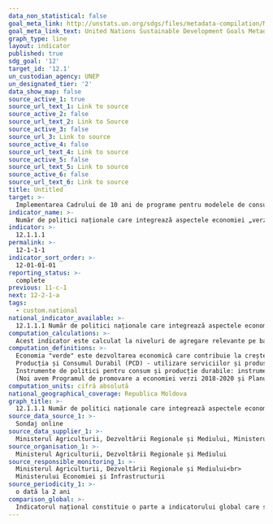 ```yaml
---
data_non_statistical: false
goal_meta_link: http://unstats.un.org/sdgs/files/metadata-compilation/Metadata-Goal-12.pdf
goal_meta_link_text: United Nations Sustainable Development Goals Metadata (pdf 782kB)
graph_type: line
layout: indicator
published: true
sdg_goal: '12'
target_id: '12.1'
un_custodian_agency: UNEP
un_designated_tier: '2'
data_show_map: false
source_active_1: true
source_url_text_1: Link to source
source_active_2: false
source_url_text_2: Link to Source
source_active_3: false
source_url_3: Link to source
source_active_4: false
source_url_text_4: Link to source
source_active_5: false
source_url_text_5: Link to source
source_active_6: false
source_url_text_6: Link to source
title: Untitled
target: >-
  Implementarea Cadrului de 10 ani de programe pentru modelele de consum și producție durabile, toate țările luând măsuri, în frunte cu țările dezvoltate, ținând cont de dezvoltarea și capacitățile țărilor în curs de dezvoltare
indicator_name: >-
  Număr de politici naționale care integrează aspectele economiei „verzi”, producției și consumului durabil (PCD)
indicator: >-
  12.1.1.1
permalink: >-
  12-1-1-1
indicator_sort_order: >-
  12-01-01-01
reporting_status: >-
  complete
previous: 11-c-1
next: 12-2-1-a
tags:
  - custom.national
national_indicator_available: >-
  12.1.1.1 Număr de politici naționale care integrează aspectele economiei „verzi”, producției și consumului durabil (PCD)
computation_calculations: >-
  Acest indicator este calculat la niveluri de agregare relevante pe baza informațiilor colectate de la punctele Focale Naționale și instituțiile  guvernamentale. Utilizatorii datelor ar trebui să fie atenți să contorizeze o singură politică atunci când se adună date în anii de raportare.
computation_definitions: >-
  Economia "verde" este dezvoltarea economică care contribuie la creșterea bunăstării oamenilor și sporirea echității sociale, în timp ce se reduc semnificativ efectele negative asupra mediului înconjurător.<br> 
  Producția și Consumul Durabil (PCD) - utilizare serviciilor și produselor ce țin de acestea, care răspund necesităților de bază și aduc o îmbunătățire calității vieții, minimalizând utilizarea resurselor naturale și materialelor toxice, precum și a emisiilor de deșeuri și poluați pe durata ciclului de viața al serviciului sau produsului, pentru a nu periclita necesitățile de consum a următoarei generații<br> 
  Instrumente de politici pentru consum și producție durabile: instrumentele politice se referă la metodologii, măsuri sau intervenții, care sunt utilizate pentru atingerea acestor obiective. În cazul SCP, astfel de instrumente sunt concepute și puse în aplicare pentru a reduce impactul asupra mediului al consumului și modelelor de producție, în vederea generării de beneficii economice și / sau sociale. <br> 
  (Noi avem Programul de promovare a economiei verzi 2018-2020 și Planului de acțiuni privind implementarea Programului de promovare a economiei verzi în Republica Moldova pentru anii 2018-2020).
computation_units: cifră absolută
national_geographical_coverage: Republica Moldova
graph_title: >-
  12.1.1.1 Număr de politici naționale care integrează aspectele economiei „verzi”, producției și consumului durabil (PCD)
source_data_source_1: >-
  Sondaj online
source_data_supplier_1: >-
  Ministerul Agriculturii, Dezvoltării Regionale și Mediului, Ministerului Economiei și Infrastructurii și Agențiile Publice
source_organisation_1: >-
  Ministerul Agriculturii, Dezvoltării Regionale și Mediului
source_responsible_monitoring_1: >-
  Ministerul Agriculturii, Dezvoltării Regionale și Mediului<br> 
  Ministerului Economiei și Infrastructurii
source_periodicity_1: >-
  o dată la 2 ani
comparison_global: >-
  Indicatorul național constituie o parte a indicatorului global care se referă la numărul total al țărilor unde Consumul Durabil este o prioritate în politicile naționale ale căror și planurile de acțiuni
---
```

